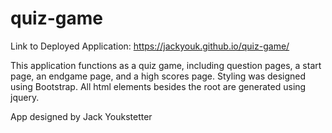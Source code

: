 # quiz-game

Link to Deployed Application: https://jackyouk.github.io/quiz-game/

This application functions as a quiz game, including question pages, a start page, an endgame page, and a high scores page. 
Styling was designed using Bootstrap.
All html elements besides the root are generated using jquery.

App designed by Jack Youkstetter
